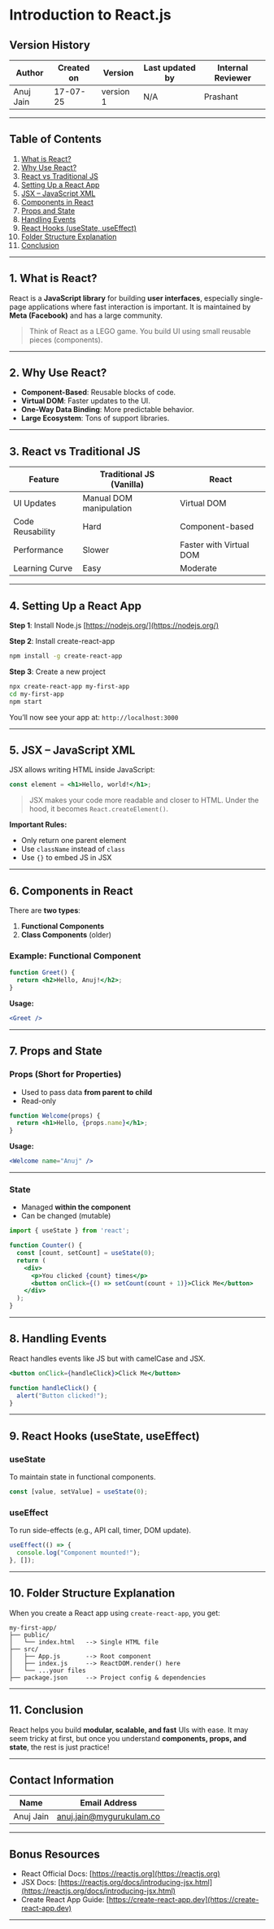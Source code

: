 
# Introduction to React.js

## Version History

| Author      | Created on | Version   | Last updated by | Internal Reviewer |
|-------------|------------|-----------|------------------|--------------------|
| Anuj Jain   | 17-07-25   | version 1 | N/A              | Prashant           |

---

##  Table of Contents

1. [What is React?](#1-what-is-react)
2. [Why Use React?](#2-why-use-react)
3. [React vs Traditional JS](#3-react-vs-traditional-js)
4. [Setting Up a React App](#4-setting-up-a-react-app)
5. [JSX – JavaScript XML](#5-jsx--javascript-xml)
6. [Components in React](#6-components-in-react)
7. [Props and State](#7-props-and-state)
8. [Handling Events](#8-handling-events)
9. [React Hooks (useState, useEffect)](#9-react-hooks-usestate-useeffect)
10. [Folder Structure Explanation](#10-folder-structure-explanation)
11. [Conclusion](#11-conclusion)

---

## 1. What is React?

React is a **JavaScript library** for building **user interfaces**, especially single-page applications where fast interaction is important.
It is maintained by **Meta (Facebook)** and has a large community.

>  Think of React as a LEGO game. You build UI using small reusable pieces (components).

---

## 2. Why Use React?

* **Component-Based**: Reusable blocks of code.
* **Virtual DOM**: Faster updates to the UI.
* **One-Way Data Binding**: More predictable behavior.
* **Large Ecosystem**: Tons of support libraries.

---

## 3. React vs Traditional JS

| Feature          | Traditional JS (Vanilla) | React                   |
| ---------------- | ------------------------ | ----------------------- |
| UI Updates       | Manual DOM manipulation  | Virtual DOM             |
| Code Reusability | Hard                     | Component-based         |
| Performance      | Slower                   | Faster with Virtual DOM |
| Learning Curve   | Easy                     | Moderate                |

---

## 4. Setting Up a React App

**Step 1**: Install Node.js
[https://nodejs.org/](https://nodejs.org/)

**Step 2**: Install create-react-app

```bash
npm install -g create-react-app
```

**Step 3**: Create a new project

```bash
npx create-react-app my-first-app
cd my-first-app
npm start
```

 You’ll now see your app at: `http://localhost:3000`

---

## 5. JSX – JavaScript XML

JSX allows writing HTML inside JavaScript:

```jsx
const element = <h1>Hello, world!</h1>;
```

> JSX makes your code more readable and closer to HTML. Under the hood, it becomes `React.createElement()`.

**Important Rules:**

* Only return one parent element
* Use `className` instead of `class`
* Use `{}` to embed JS in JSX

---

## 6. Components in React

There are **two types**:

1. **Functional Components**
2. **Class Components** (older)

### Example: Functional Component

```jsx
function Greet() {
  return <h2>Hello, Anuj!</h2>;
}
```

**Usage:**

```jsx
<Greet />
```

---

## 7. Props and State

### Props (Short for Properties)

* Used to pass data **from parent to child**
* Read-only

```jsx
function Welcome(props) {
  return <h1>Hello, {props.name}</h1>;
}
```

**Usage:**

```jsx
<Welcome name="Anuj" />
```

---

### State

* Managed **within the component**
* Can be changed (mutable)

```jsx
import { useState } from 'react';

function Counter() {
  const [count, setCount] = useState(0);
  return (
    <div>
      <p>You clicked {count} times</p>
      <button onClick={() => setCount(count + 1)}>Click Me</button>
    </div>
  );
}
```

---

## 8. Handling Events

React handles events like JS but with camelCase and JSX.

```jsx
<button onClick={handleClick}>Click Me</button>
```

```js
function handleClick() {
  alert("Button clicked!");
}
```

---

## 9. React Hooks (useState, useEffect)

### useState

To maintain state in functional components.

```jsx
const [value, setValue] = useState(0);
```

### useEffect

To run side-effects (e.g., API call, timer, DOM update).

```jsx
useEffect(() => {
  console.log("Component mounted!");
}, []);
```

---

## 10. Folder Structure Explanation

When you create a React app using `create-react-app`, you get:

```
my-first-app/
├── public/
│   └── index.html   --> Single HTML file
├── src/
│   ├── App.js       --> Root component
│   ├── index.js     --> ReactDOM.render() here
│   └── ...your files
├── package.json     --> Project config & dependencies
```

---

## 11. Conclusion

React helps you build **modular, scalable, and fast** UIs with ease.
It may seem tricky at first, but once you understand **components, props, and state**, the rest is just practice!

---

## Contact Information

| Name      | Email Address                                               |
| --------- | ----------------------------------------------------------- |
| Anuj Jain | [anuj.jain@mygurukulam.co](mailto:anuj.jain@mygurukulam.co) |

---


##  Bonus Resources

* React Official Docs: [https://reactjs.org](https://reactjs.org)
* JSX Docs: [https://reactjs.org/docs/introducing-jsx.html](https://reactjs.org/docs/introducing-jsx.html)
* Create React App Guide: [https://create-react-app.dev](https://create-react-app.dev)

---

